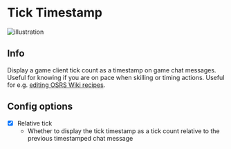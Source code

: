 # Tick Timestamp

![illustration](https://user-images.githubusercontent.com/53493631/148578017-f46d9ea8-4392-40ee-8573-9bdd411a01e7.png)

## Info
Display a game client tick count as a timestamp on game chat messages. Useful for knowing if you are on pace when skilling or timing actions. Useful for e.g. [editing OSRS Wiki recipes](https://oldschool.runescape.wiki/w/Category:Recipes_missing_ticks).

## Config options
- [x] Relative tick
  - Whether to display the tick timestamp as a tick count relative to the previous timestamped chat message
